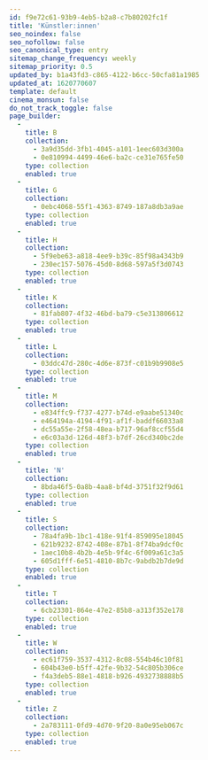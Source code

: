 ```yaml
---
id: f9e72c61-93b9-4eb5-b2a8-c7b80202fc1f
title: 'Künstler:innen'
seo_noindex: false
seo_nofollow: false
seo_canonical_type: entry
sitemap_change_frequency: weekly
sitemap_priority: 0.5
updated_by: b1a43fd3-c865-4122-b6cc-50cfa81a1985
updated_at: 1620770607
template: default
cinema_monsun: false
do_not_track_toggle: false
page_builder:
  -
    title: B
    collection:
      - 3a9d35dd-3fb1-4045-a101-1eec603d300a
      - 0e810994-4499-46e6-ba2c-ce31e765fe50
    type: collection
    enabled: true
  -
    title: G
    collection:
      - 0ebc4068-55f1-4363-8749-187a8db3a9ae
    type: collection
    enabled: true
  -
    title: H
    collection:
      - 5f9ebe63-a818-4ee9-b39c-85f98a4343b9
      - 230ec157-5076-45d0-8d68-597a5f3d0743
    type: collection
    enabled: true
  -
    title: K
    collection:
      - 81fab807-4f32-46bd-ba79-c5e313806612
    type: collection
    enabled: true
  -
    title: L
    collection:
      - 03ddc47d-280c-4d6e-873f-c01b9b9908e5
    type: collection
    enabled: true
  -
    title: M
    collection:
      - e834ffc9-f737-4277-b74d-e9aabe51340c
      - e464194a-4194-4f91-af1f-baddf66033a8
      - dc55a55e-2f58-48ea-b717-96af8ccf55d4
      - e6c03a3d-126d-48f3-b7df-26cd340bc2de
    type: collection
    enabled: true
  -
    title: 'N'
    collection:
      - 8bda46f5-0a8b-4aa8-bf4d-3751f32f9d61
    type: collection
    enabled: true
  -
    title: S
    collection:
      - 78a4fa9b-1bc1-418e-91f4-859095e18045
      - 621b9232-8742-408e-87b1-8f74ba9dcf0c
      - 1aec10b8-4b2b-4e5b-9f4c-6f009a61c3a5
      - 605d1fff-6e51-4810-8b7c-9abdb2b7de9d
    type: collection
    enabled: true
  -
    title: T
    collection:
      - 6cb23301-864e-47e2-85b8-a313f352e178
    type: collection
    enabled: true
  -
    title: W
    collection:
      - ec61f759-3537-4312-8c08-554b46c10f81
      - 604b43e0-b5ff-42fe-9b32-54c805b306ce
      - f4a3deb5-88e1-4818-b926-4932738888b5
    type: collection
    enabled: true
  -
    title: Z
    collection:
      - 2a783111-0fd9-4d70-9f20-8a0e95eb067c
    type: collection
    enabled: true
---
```

